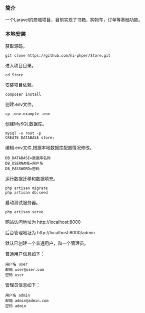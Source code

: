 ### 简介

一个Laravel的商城项目，目前实现了书箱，购物车，订单等基础功能。

### 本地安装

获取源码。

	git clone https://github.com/hi-phper/Store.git
	
进入项目目录。

	cd Store
	
安装项目依赖。

	composer install

创建.env文件。

	cp .env.example .env

创建MySQL数据库。

	mysql -u root -p
	CREATE DATABASE store;

编辑.env文件,根据本地数据库配置情况修改。

	DB_DATABASE=数据库名称
	DB_USERNAME=用户名
	DB_PASSWORD=密码

运行数据迁移和数据填充。

	php artisan migrate
	php artisan db:seed

启动测试服务器。

	php artisan serve

网站访问地址为 http://localhost:8000

后台管理地址为 http://localhost:8000/admin

默认已创建一个普通用户，和一个管理员。

普通用户信息如下：

	用户名 user
	邮箱 user@user.com
	密码 user

管理员信息如下：

	用户名 admin
	邮箱 admin@admin.com
	密码 admin
